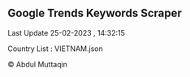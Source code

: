 

## Google Trends Keywords Scraper 
 
Last Update 25-02-2023 , 14:32:15

Country List :
VIETNAM.json



© Abdul Muttaqin 
